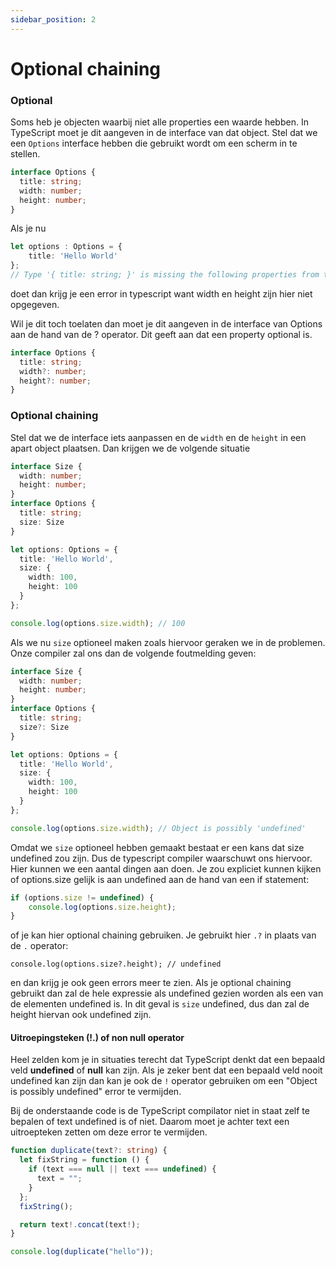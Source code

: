 ```yaml
---
sidebar_position: 2
---
```


# Optional chaining

### Optional

Soms heb je objecten waarbij niet alle properties een waarde hebben. In TypeScript moet je dit aangeven in de interface van dat object. Stel dat we een `Options` interface hebben die gebruikt wordt om een scherm in te stellen.

```typescript
interface Options {
  title: string;
  width: number;
  height: number;
}
```

Als je nu

```typescript
let options : Options = {
    title: 'Hello World'
};
// Type '{ title: string; }' is missing the following properties from type 'Options': width, height(2739)
```

doet dan krijg je een error in typescript want width en height zijn hier niet opgegeven.

Wil je dit toch toelaten dan moet je dit aangeven in de interface van Options aan de hand van de ? operator. Dit geeft aan dat een property optional is.

```typescript
interface Options {
  title: string;
  width?: number;
  height?: number;
}
```

### Optional chaining

Stel dat we de interface iets aanpassen en de `width` en de `height` in een apart object plaatsen. Dan krijgen we de volgende situatie

```typescript codesandbox={"template": "typescript", "filename": "index.ts" }
interface Size {
  width: number;
  height: number;
}
interface Options {
  title: string;
  size: Size
}

let options: Options = {
  title: 'Hello World',
  size: {
    width: 100,
    height: 100
  }
};

console.log(options.size.width); // 100
```

Als we nu `size` optioneel maken zoals hiervoor geraken we in de problemen. Onze compiler zal ons dan de volgende foutmelding geven:

```typescript codesandbox={"template": "typescript", "filename": "index.ts" }
interface Size {
  width: number;
  height: number;
}
interface Options {
  title: string;
  size?: Size
}

let options: Options = {
  title: 'Hello World',
  size: {
    width: 100,
    height: 100
  }
};

console.log(options.size.width); // Object is possibly 'undefined'
```

Omdat we `size` optioneel hebben gemaakt bestaat er een kans dat size undefined zou zijn. Dus de typescript compiler waarschuwt ons hiervoor. Hier kunnen we een aantal dingen aan doen. Je zou expliciet kunnen kijken of options.size gelijk is aan undefined aan de hand van een if statement:

```typescript
if (options.size != undefined) {
    console.log(options.size.height);
}
```

of je kan hier optional chaining gebruiken. Je gebruikt hier `.?` in plaats van de `.` operator:

```
console.log(options.size?.height); // undefined
```

en dan krijg je ook geen errors meer te zien.  Als je optional chaining gebruikt dan zal de hele expressie als undefined gezien worden als een van de elementen undefined is. In dit geval is `size` undefined, dus dan zal de height hiervan ook undefined zijn.

#### Uitroepingsteken (!.) of non null operator

Heel zelden kom je in situaties terecht dat TypeScript denkt dat een bepaald veld **undefined** of **null** kan zijn. Als je zeker bent dat een bepaald veld nooit undefined kan zijn dan kan je ook de `!` operator gebruiken om een "Object is possibly undefined" error te vermijden.&#x20;

Bij de onderstaande code is de TypeScript compilator niet in staat zelf te bepalen of text undefined is of niet. Daarom moet je achter text een uitroepteken zetten om deze error te vermijden.&#x20;

```typescript codesandbox={"template": "typescript", "filename": "index.ts" }
function duplicate(text?: string) {
  let fixString = function () {
    if (text === null || text === undefined) {
      text = "";
    }
  };
  fixString();

  return text!.concat(text!);
}

console.log(duplicate("hello"));
```